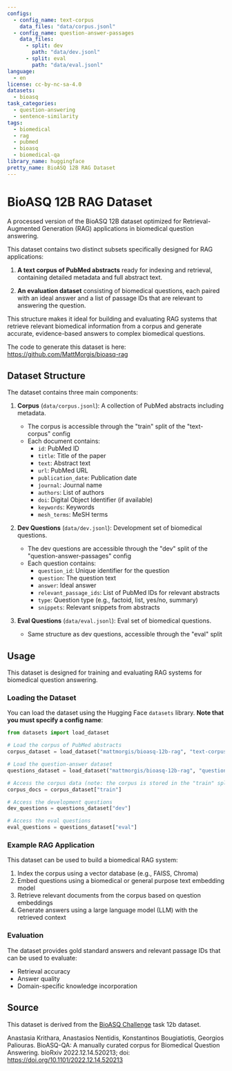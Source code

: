 ```yaml
---
configs:
  - config_name: text-corpus
    data_files: "data/corpus.jsonl"
  - config_name: question-answer-passages
    data_files:
      - split: dev
        path: "data/dev.jsonl"
      - split: eval
        path: "data/eval.jsonl"
language:
  - en
license: cc-by-nc-sa-4.0
datasets:
  - bioasq
task_categories:
  - question-answering
  - sentence-similarity
tags:
  - biomedical
  - rag
  - pubmed
  - bioasq
  - biomedical-qa
library_name: huggingface
pretty_name: BioASQ 12B RAG Dataset
---
```


# BioASQ 12B RAG Dataset

A processed version of the BioASQ 12B dataset optimized for Retrieval-Augmented Generation (RAG) applications in biomedical question answering.

This dataset contains two distinct subsets specifically designed for RAG applications:

1. **A text corpus of PubMed abstracts** ready for indexing and retrieval, containing detailed metadata and full abstract text.

2. **An evaluation dataset** consisting of biomedical questions, each paired with an ideal answer and a list of passage IDs that are relevant to answering the question.

This structure makes it ideal for building and evaluating RAG systems that retrieve relevant biomedical information from a corpus and generate accurate, evidence-based answers to complex biomedical questions.

The code to generate this dataset is here: https://github.com/MattMorgis/bioasq-rag

## Dataset Structure

The dataset contains three main components:

1. **Corpus** (`data/corpus.jsonl`): A collection of PubMed abstracts including metadata.

   - The corpus is accessible through the "train" split of the "text-corpus" config
   - Each document contains:
     - `id`: PubMed ID
     - `title`: Title of the paper
     - `text`: Abstract text
     - `url`: PubMed URL
     - `publication_date`: Publication date
     - `journal`: Journal name
     - `authors`: List of authors
     - `doi`: Digital Object Identifier (if available)
     - `keywords`: Keywords
     - `mesh_terms`: MeSH terms

2. **Dev Questions** (`data/dev.jsonl`): Development set of biomedical questions.

   - The dev questions are accessible through the "dev" split of the "question-answer-passages" config
   - Each question contains:
     - `question_id`: Unique identifier for the question
     - `question`: The question text
     - `answer`: Ideal answer
     - `relevant_passage_ids`: List of PubMed IDs for relevant abstracts
     - `type`: Question type (e.g., factoid, list, yes/no, summary)
     - `snippets`: Relevant snippets from abstracts

3. **Eval Questions** (`data/eval.jsonl`): Eval set of biomedical questions.
   - Same structure as dev questions, accessible through the "eval" split

## Usage

This dataset is designed for training and evaluating RAG systems for biomedical question answering.

### Loading the Dataset

You can load the dataset using the Hugging Face `datasets` library. **Note that you must specify a config name**:

```python
from datasets import load_dataset

# Load the corpus of PubMed abstracts
corpus_dataset = load_dataset("mattmorgis/bioasq-12b-rag", "text-corpus")

# Load the question-answer dataset
questions_dataset = load_dataset("mattmorgis/bioasq-12b-rag", "question-answer-passages")

# Access the corpus data (note: the corpus is stored in the "train" split)
corpus_docs = corpus_dataset["train"]

# Access the development questions
dev_questions = questions_dataset["dev"]

# Access the eval questions
eval_questions = questions_dataset["eval"]
```

### Example RAG Application

This dataset can be used to build a biomedical RAG system:

1. Index the corpus using a vector database (e.g., FAISS, Chroma)
2. Embed questions using a biomedical or general purpose text embedding model
3. Retrieve relevant documents from the corpus based on question embeddings
4. Generate answers using a large language model (LLM) with the retrieved context

### Evaluation

The dataset provides gold standard answers and relevant passage IDs that can be used to evaluate:

- Retrieval accuracy
- Answer quality
- Domain-specific knowledge incorporation

## Source

This dataset is derived from the [BioASQ Challenge](http://bioasq.org/) task 12b dataset.

Anastasia Krithara, Anastasios Nentidis, Konstantinos Bougiatiotis, Georgios Paliouras. BioASQ-QA: A manually curated corpus for Biomedical Question Answering. bioRxiv 2022.12.14.520213; doi: https://doi.org/10.1101/2022.12.14.520213
